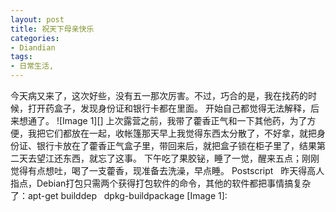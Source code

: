 ```yaml
---
layout: post
title: 祝天下母亲快乐
categories:
- Diandian
tags:
- 日常生活, 
---
```

今天病又来了，这次好些，没有五一那次厉害。不过，巧合的是，我在找药的时候，打开药盒子，发现身份证和银行卡都在里面。 开始自己都觉得无法解释，后来想通了。 !\[Image 1\]\[\] 上次露营之前，我带了藿香正气和一下其他药，为了方便，我把它们都放在一起，收帐篷那天早上我觉得东西太分散了，不好拿，就把身份证、银行卡放在了藿香正气盒子里，带回来后，就把盒子锁在柜子里了，结果第二天去望江还东西，就忘了这事。 下午吃了果胶铋，睡了一觉，醒来五点；刚刚觉得有点想吐，喝了一支藿香，现准备去洗澡，早点睡。 Postscript   昨天得高人指点，Debian打包只需两个获得打包软件的命令，其他的软件都把事情搞复杂了：apt-get builddep   dpkg-buildpackage \[Image 1\]: